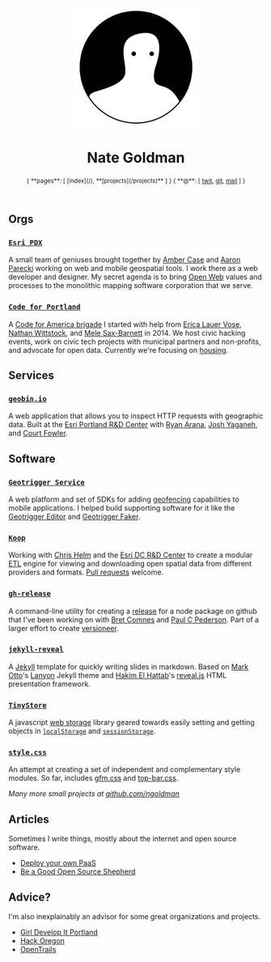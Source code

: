 <header class="colophon">

[![](../photo.png)](../)

# Nate Goldman

<small>
{ **pages**: [
[index](/), **[projects](/projects)**
] }
</small>

<small>
{ **@**: [
<a href="https://twitter.com/ungoldman" rel="me">twit</a>,
<a href="https://github.com/ngoldman" rel="me">git</a>,
<a href="mailto:nate@ngoldman.me" rel="me">mail</a>
] }
</small>

</header>

## Orgs

### [`Esri PDX`](http://pdx.esri.com)

A small team of geniuses brought together by [Amber Case](http://caseorganic.com/) and [Aaron Parecki](https://aaronparecki.com/) working on web and mobile geospatial tools. I work there as a web developer and designer. My secret agenda is to bring [Open Web](http://codinginparadise.org/weblog/2008/04/whats-open-web-and-why-is-it-important.html) values and processes to the monolithic mapping software corporation that we serve.

### [`Code for Portland`](http://codeforportland.org)

A [Code for America brigade](http://codeforamerica.org/brigade/) I started with help from [Erica Lauer Vose](https://twitter.com/elauervose), [Nathan Wittstock](https://twitter.com/milkandtang), and [Mele Sax-Barnett](http://pdxmele.com/) in 2014. We host civic hacking events, work on civic tech projects with municipal partners and non-profits, and advocate for open data. Currently we're focusing on [housing](https://github.com/CodeForPortland/housing).

## Services

### [`geobin.io`](http://geobin.io)

A web application that allows you to inspect HTTP requests with geographic data. Built at the [Esri Portland R&D Center](http://pdx.esri.com) with [Ryan Arana](https://github.com/aranasaurus), [Josh Yaganeh](https://github.com/jyaganeh), and [Court Fowler](https://github.com/courtf).

## Software

### [`Geotrigger Service`](https://developers.arcgis.com/en/features/geotrigger-service/)

A web platform and set of SDKs for adding [geofencing](http://en.wikipedia.org/wiki/Geo-fence) capabilities to mobile applications. I helped build supporting software for it like the [Geotrigger Editor](https://developers.arcgis.com/geotrigger-service/guide/geotrigger-editor/) and [Geotrigger Faker](https://developers.arcgis.com/geotrigger-service/guide/geotrigger-faker/).

### [`Koop`](http://github.com/esri/koop)

Working with [Chris Helm](https://github.com/chelm) and the [Esri DC R&D Center](http://dc.esri.com/) to create a modular [ETL](http://en.wikipedia.org/wiki/Extract,_transform,_load) engine for viewing and downloading open spatial data from different providers and formats. [Pull requests](http://readwrite.com/2014/07/02/github-pull-request-etiquette) welcome.

### [`gh-release`](http://github.com/ngoldman/gh-release/)

A command-line utility for creating a [release](https://github.com/blog/1547-release-your-software) for a node package on github that I've been working on with [Bret Comnes](http://bret.io/about/) and [Paul C Pederson](http://paulcpederson.com/). Part of a larger effort to create [versioneer](https://github.com/ngoldman/versioneer/issues/1).

### [`jekyll-reveal`](http://ngoldman.github.io/jekyll-reveal/)

A [Jekyll](http://jekyllrb.com) template for quickly writing slides in markdown. Based on [Mark Otto](https://github.com/mdo)'s [Lanyon](http://lanyon.getpoole.com) Jekyll theme and [Hakim El Hattab](https://github.com/hakimel)'s [reveal.js](http://lab.hakim.se/reveal-js) HTML presentation framework.

### [`TinyStore`](http://ngoldman.github.io/tinystore/)

A javascript [web storage](http://en.wikipedia.org/wiki/Web_storage) library geared towards easily setting and getting objects in [`localStorage`](https://developer.mozilla.org/en-US/docs/Web/API/Window/localStorage) and [`sessionStorage`](https://developer.mozilla.org/en-US/docs/Web/API/Window/sessionStorage).

### [`style.css`](http://ngoldman.github.com/style.css/)

An attempt at creating a set of independent and complementary style modules. So far, includes [gfm.css](http://ngoldman.github.com/gfm.css/) and [top-bar.css](http://ngoldman.github.com/top-bar.css/).

*Many more small projects at [github.com/ngoldman](https://github.com/ngoldman?tab=repositories)*

## Articles

Sometimes I write things, mostly about the internet and open source software.

* [Deploy your own PaaS](https://gist.github.com/ngoldman/7287753)
* [Be a Good Open Source Shepherd](https://gist.github.com/ngoldman/88ab15a3eeadcb06103b)

## Advice?

I'm also inexplainably an advisor for some great organizations and projects.

* [Girl Develop It Portland](https://www.girldevelopit.com/chapters/portland)
* [Hack Oregon](http://www.hackoregon.org/)
* [OpenTrails](http://www.codeforamerica.org/specifications/trails/)
